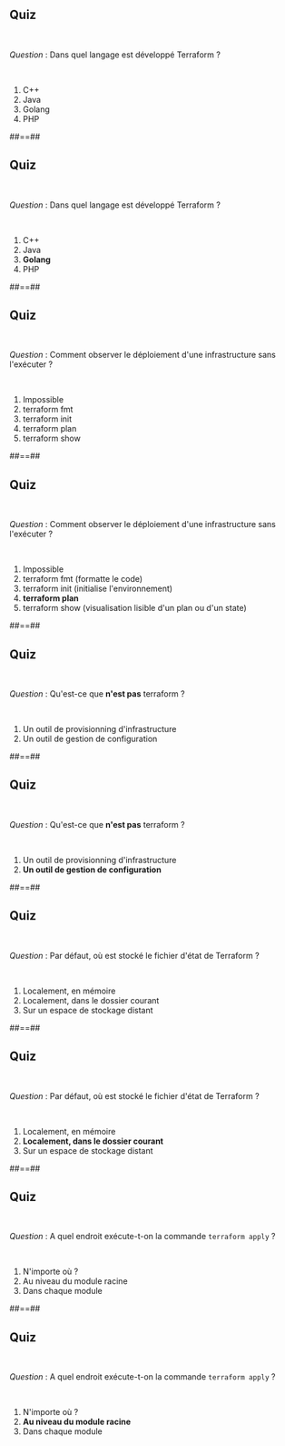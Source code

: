 <!-- .slide: class="exercice" -->

## Quiz

<br>

_Question_ : Dans quel langage est développé Terraform ?

<br>

1. C++
2. Java
3. Golang
4. PHP

##==##

<!-- .slide: class="exercice" -->

## Quiz

<br>

_Question_ : Dans quel langage est développé Terraform ?

<br>

1. C++
2. Java
3. **Golang**
4. PHP

##==##

<!-- .slide: class="exercice" -->

## Quiz

<br>

_Question_ : Comment observer le déploiement d'une infrastructure sans l'exécuter ?

<br>

1. Impossible
2. terraform fmt
3. terraform init
4. terraform plan
5. terraform show

##==##

<!-- .slide: class="exercice" -->

## Quiz

<br>

_Question_ : Comment observer le déploiement d'une infrastructure sans l'exécuter ?

<br>

1. Impossible
2. terraform fmt (formatte le code)
3. terraform init (initialise l'environnement)
4. **terraform plan**
5. terraform show (visualisation lisible d'un plan ou d'un state)

##==##

<!-- .slide: class="exercice" -->

## Quiz

<br>

_Question_ : Qu'est-ce que **n'est pas** terraform ?

<br>

1. Un outil de provisionning d'infrastructure
2. Un outil de gestion de configuration

##==##

<!-- .slide: class="exercice" -->

## Quiz

<br>

_Question_ : Qu'est-ce que **n'est pas** terraform ?

<br>

1. Un outil de provisionning d'infrastructure
2. **Un outil de gestion de configuration**

##==##

<!-- .slide: class="exercice" -->

## Quiz

<br>

_Question_ : Par défaut, où est stocké le fichier d'état de Terraform ?

<br>

1. Localement, en mémoire
2. Localement, dans le dossier courant
3. Sur un espace de stockage distant

##==##

<!-- .slide: class="exercice" -->

## Quiz

<br>

_Question_ : Par défaut, où est stocké le fichier d'état de Terraform ?

<br>

1. Localement, en mémoire
2. **Localement, dans le dossier courant**
3. Sur un espace de stockage distant

##==##

<!-- .slide: class="exercice" -->

## Quiz

<br>

_Question_ : A quel endroit exécute-t-on la commande `terraform apply` ?

<br>

1. N'importe où ?
2. Au niveau du module racine
3. Dans chaque module

##==##

<!-- .slide: class="exercice" -->

## Quiz

<br>

_Question_ : A quel endroit exécute-t-on la commande `terraform apply` ?

<br>

1. N'importe où ?
2. **Au niveau du module racine**
3. Dans chaque module
